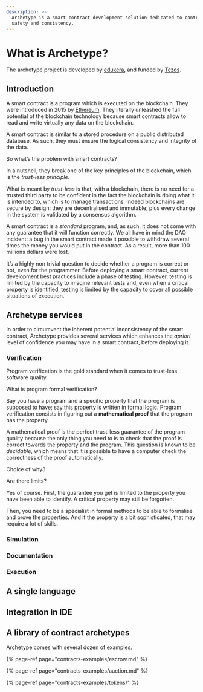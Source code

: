```yaml
---
description: >-
  Archetype is a smart contract development solution dedicated to contract
  safety and consistency.
---
```


# What is Archetype?

The archetype project is developed by [edukera](https://edukera.com), and funded by [Tezos](https://tezos.com/).

## Introduction

A smart contract is a program which is executed on the blockchain. They were introduced in 2015 by [Ethereum](https://www.ethereum.org/). They literally unleashed the full potential of the blockchain technology because smart contracts allow to read and write virtually any data on the blockchain.

A smart contract is similar to a stored procedure on a public distributed database. As such, they must ensure the logical consistency and integrity of the data.

So what’s the problem with smart contracts?

In a nutshell, they break one of the key principles of the blockchain, which is the _trust-less principle_.

What is meant by _trust-less_ is that, with a blockchain, there is no need for a trusted third party to be confident in the fact the blockchain is doing what it is intended to, which is to manage transactions. Indeed blockchains are secure by design:  they are decentralised and immutable; plus every change in the system is validated by a consensus algorithm.

A smart contract is a _standard_ program, and, as such, it does not come with any guarantee that it will function correctly. We all have in mind the DAO incident: a bug in the smart contract made it possible to withdraw several times the money you would put in the contract. As a result, more than 100 millions dollars were lost.

It’s a highly non trivial question to decide whether a program is correct or not, even for the programmer. Before deploying a smart contract, current development best practices include a phase of testing. However, testing is limited by the capacity to imagine relevant tests and, even when a critical property is identified, testing is limited by the capacity to cover all possible situations of execution. 

## Archetype services

In order to circumvent the inherent potential inconsistency of the smart contract,  Archetype  provides several services which enhances the _apriori_ level of confidence you may have in a smart contract, before deploying it.

### Verification

Program verification is the gold standard when it comes to trust-less software quality.

What is program formal verification?

Say you have a program and a specific property that the program is supposed to have; say this property is written in formal logic. Program verification consists in figuring out a **mathematical proof** that the program has the property.

A mathematical proof is the perfect trust-less guarantee of the program quality because the only thing you need to is to check that the proof is correct towards the property and the program. This  question is known to be _decidable_, which means that it is possible to have a computer check the correctness of the proof automatically.

Choice of why3

Are there limits? 

Yes of course. First, the guarantee you get is limited to the property you have been able to identify. A critical property may still be forgotten.

Then, you need to be a specialist in formal methods to be able to formalise and prove the properties. And if the property is a bit sophisticated, that may require a lot of skills.  


### Simulation

### Documentation

### Execution

## A single language

## Integration in IDE

## A library of contract archetypes  

Archetype comes with several dozen of examples.

{% page-ref page="contracts-examples/escrow.md" %}

{% page-ref page="contracts-examples/auction.md" %}

{% page-ref page="contracts-examples/tokens/" %}

